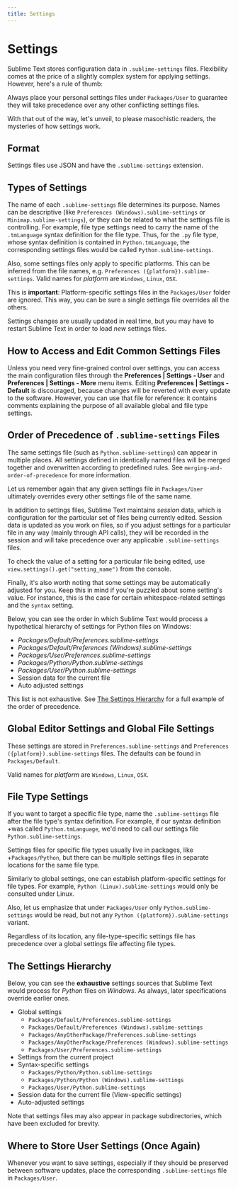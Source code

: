 ```yaml
---
title: Settings
---
```


# Settings

Sublime Text stores configuration data in `.sublime-settings` files.
Flexibility comes at the price of a slightly complex system for applying
settings. However, here's a rule of thumb:

Always place your personal settings files under `Packages/User` to
guarantee they will take precedence over any other conflicting settings
files.

With that out of the way, let's unveil, to please masochistic readers,
the mysteries of how settings work.


## Format

Settings files use JSON and have the `.sublime-settings` extension.


## Types of Settings

The name of each `.sublime-settings` file determines its purpose. Names
can be descriptive (like `Preferences (Windows).sublime-settings` or
`Minimap.sublime-settings`), or they can be related to what the settings
file is controlling. For example, file type settings need to carry the
name of the `.tmLanguage` syntax definition for the file type. Thus, for
the `.py` file type, whose syntax definition is contained in
`Python.tmLanguage`, the corresponding settings files would be called
`Python.sublime-settings`.

<!-- TODO does this also work for custom .sublime-settings files? -->

Also, some settings files only apply to specific platforms. This can be
inferred from the file names, e.g. `Preferences
({platform}).sublime-settings`. Valid names for *platform* are
`Windows`, `Linux`, `OSX`.

This is **important**: Platform-specific settings files in the
`Packages/User` folder are ignored. This way, you can be sure a single
settings file overrides all the others.

Settings changes are usually updated in real time, but you may have to
restart Sublime Text in order to load *new* settings files.


## How to Access and Edit Common Settings Files

Unless you need very fine-grained control over settings, you can access
the main configuration files through the **Preferences | Settings -
User** and **Preferences | Settings - More** menu items. Editing
**Preferences | Settings - Default** is discouraged, because changes
will be reverted with every update to the software. However, you can use
that file for reference: it contains comments explaining the purpose of
all available global and file type settings.


## Order of Precedence of `.sublime-settings` Files

The same settings file (such as `Python.sublime-settings`) can appear in
multiple places. All settings defined in identically named files will be
merged together and overwritten according to predefined rules. See
`merging-and-order-of-precedence` for more information.

Let us remember again that any given settings file in `Packages/User`
ultimately overrides every other settings file of the same name.

In addition to settings files, Sublime Text maintains *session* data, which is
configuration for the particular set of files being currently edited. Session
data is updated as you work on files, so if you adjust settings for a particular
file in any way (mainly through API calls), they will be recorded in the session
and will take precedence over any applicable `.sublime-settings` files.

To check the value of a setting for a particular file being edited, use
`view.settings().get("setting_name")` from the console.

Finally, it's also worth noting that some settings may be automatically
adjusted for you. Keep this in mind if you're puzzled about some
setting's value. For instance, this is the case for certain
whitespace-related settings and the `syntax` setting.

Below, you can see the order in which Sublime Text would process a
hypothetical hierarchy of settings for Python files on Windows:

- *Packages/Default/Preferences.sublime-settings*
- *Packages/Default/Preferences (Windows).sublime-settings*
- *Packages/User/Preferences.sublime-settings*
- *Packages/Python/Python.sublime-settings*
- *Packages/User/Python.sublime-settings*
- Session data for the current file
- Auto adjusted settings

This list is not exhaustive.
See [The Settings Hierarchy](#the-settings-hierarchy) for a full example
of the order of precedence.


## Global Editor Settings and Global File Settings

These settings are stored in `Preferences.sublime-settings` and
`Preferences ({platform}).sublime-settings` files. The defaults can be
found in `Packages/Default`.

Valid names for *platform* are `Windows`, `Linux`, `OSX`.


## File Type Settings

If you want to target a specific file type, name the `.sublime-settings`
file after the file type's syntax definition. For example, if our syntax
definition +was called `Python.tmLanguage`, we'd need to call our
settings file `Python.sublime-settings`.

<!-- TODO does the tmLanguage's "name" key have any effect on this? -->

Settings files for specific file types usually live in packages, like
+`Packages/Python`, but there can be multiple settings files in separate
locations for the same file type.

Similarly to global settings, one can establish platform-specific
settings for file types. For example, `Python (Linux).sublime-settings`
would only be consulted under Linux.

Also, let us emphasize that under `Packages/User` only
`Python.sublime-settings` would be read, but not any `Python
({platform}).sublime-settings` variant.

Regardless of its location, any file-type-specific settings file has
precedence over a global settings file affecting file types.


## The Settings Hierarchy

Below, you can see the **exhaustive** settings sources
that Sublime Text would process
for *Python* files on *Windows*.
As always, later specifications override earlier ones.

- Global settings
  - `Packages/Default/Preferences.sublime-settings`
  - `Packages/Default/Preferences (Windows).sublime-settings`
  - `Packages/AnyOtherPackage/Preferences.sublime-settings`
  - `Packages/AnyOtherPackage/Preferences (Windows).sublime-settings`
  - `Packages/User/Preferences.sublime-settings`
- Settings from the current project
- Syntax-specific settings
  - `Packages/Python/Python.sublime-settings`
  - `Packages/Python/Python (Windows).sublime-settings`
  - `Packages/User/Python.sublime-settings`
- Session data for the current file (View-specific settings)
- Auto-adjusted settings

Note that settings files may also appear in package subdirectories,
which have been excluded for brevity.


## Where to Store User Settings (Once Again)

Whenever you want to save settings, especially if they should be
preserved between software updates, place the corresponding
`.sublime-settings` file in `Packages/User`.
